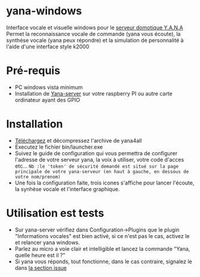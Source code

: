 yana-windows
============

Interface vocale et visuelle windows pour le [serveur domotique Y.A.N.A](https://github.com/ldleman/yana-server)
Permet la reconnaissance vocale de commande (yana vous écoute), la synthèse vocale (yana peux répondre) et la simulation de
personnalité à l'aide d'une interface style k2000 

Pré-requis
============

- PC windows vista minimum
- Installation de [Yana-server](https://github.com/ldleman/yana-server) sur votre raspberry PI ou autre carte ordinateur ayant des GPIO

Installation
============

- [Téléchargez](https://github.com/ldleman/yana4all-binaires/archive/master.zip) et décompressez l'archive de yana4all
- Executez le fichier bin/launcher.exe
- Suivez le guide de configuration qui vous permettra de configurer l'adresse de votre serveur yana, la voix à utiliser, votre code d'acces etc...
```Nb :le 'token' de sécurité demandé est situé sur la page principale de votre yana-serveur (en haut à gauche, en dessous de votre nom/prenom)```
- Une fois la configuration faite, trois icones s'affiche pour lancer l'écoute, la synhèse vocale et l'interface graphique.

Utilisation est tests
============

- Sur yana-server vérifiez dans Configuration->Plugins que le plugin "Informations vocales" est bien activé, si ce n'est pas le cas, activez le et
relancer yana windows.
- Parlez au micro a voie clair et intelligible et lancez la commande "Yana, quelle heure est il ?"
- Si yana vous réponds, tout fonctionne, dans le cas contraire, signalez le dans [la section issue](https://github.com/ldleman/yana-windows/issues)
